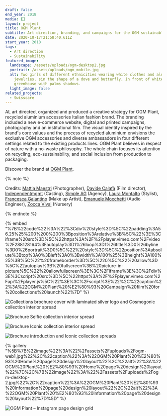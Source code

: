 ```yaml
---
draft: false
end_year: 2018
media: []
layout: project
title: OGM Plant
subtitle: Art direction, branding, and campaigns for the OGM sustainable ecosystems
date: 2020-10-17T21:58:40.611Z
start_year: 2018
tags:
  - Art direction
  - Sustainability
featured_image:
  landscape: /assets/uploads/ogm-desktop2.jpg
  portrait: /assets/uploads/ogm_mobile.jpg
  alt: Two girls of different ethnicities wearing white clothes and aluminium
    jewelries, sin the shape of a dove and butterfly, in front of white
    greenhouse with palms shadows.
  light_image: false
related_projects:
  - Swisscare
---
```

AL art directed, organized and produced a creative strategy for OGM Plant, recycled aluminium accessories Italian fashion brand. The branding included a new e-commerce website, digital and printed campaigns, photography and an institutional film. The visual identity inspired by the brand's core values and the process of recycled aluminium envisions the exclusive OGM accessories and diverse ambassadors in four different settings related to the existing products lines. OGM Plant believes in respect of nature with a no-waste philosophy. The whole chain focuses its attention on recycling, eco-sustainability, and social inclusion from production to packaging.

Discover the brand at [OGM Plant](https://www.instagram.com/ogm_plant/).

{% note %}








Credits: [Mattia Maestri](https://www.instagram.com/mattiamaestriphoto) (Photographer), [Davide Calafà](http://www.davidecalafa.com/) (Film director), [Independentmgmt](https://www.independentmgmt.it/) (Casting), [Simple AG](http://www.simpleag.com/) (Agency), [](http://www.zoccanatalino.com/)[Laura Montalto](https://www.instagram.com/montaltola) (Stylist), [Francesca Galantino](https://francescagalantino.wixsite.com/makeup) (Make up Artist), [Emanuele Mocchetti](https://www.instagram.com/mocce31/?hl=en) (Audio Engineer), [Zocca Vivai](http://www.zoccanatalino.com/) (Nursery)








{% endnote %}

{% embed "%7B%22code%22%3A%22%3Cdiv%20style%3D%5C%22padding%3A56.25%25%200%200%200%3Bposition%3Arelative%3B%5C%22%3E%3Ciframe%20src%3D%5C%22https%3A%2F%2Fplayer.vimeo.com%2Fvideo%2F288128164%3Fautoplay%3D1%26loop%3D1%26title%3D0%26byline%3D0%26portrait%3D0%5C%22%20style%3D%5C%22position%3Aabsolute%3Btop%3A0%3Bleft%3A0%3Bwidth%3A100%25%3Bheight%3A100%25%3B%5C%22%20frameborder%3D%5C%220%5C%22%20allow%3D%5C%22autoplay%3B%20fullscreen%3B%20picture-in-picture%5C%22%20allowfullscreen%3E%3C%2Fiframe%3E%3C%2Fdiv%3E%3Cscript%20src%3D%5C%22https%3A%2F%2Fplayer.vimeo.com%2Fapi%2Fplayer.js%5C%22%3E%3C%2Fscript%3E%22%2C%22caption%22%3A%22OGM%20Plant%20%E2%80%93%20Campaign%20film%20for%20collections%20launch%22%7D" %}

![Collections brochure cover with laminated silver logo and Cosmogonic collection interior spread](/assets/uploads/ogm1.jpg "OGM Plant – Collections brochure cover with laminated silver logo and interior spread")

![Brochure Selfie collection interior spread](/assets/uploads/ogm1jpg.jpeg "OGM Plant – Brochure Selfie collection interior spread")

![Brochure Iconic collection interior spread](/assets/uploads/ogm2.jpg "OGM Plant – Brochure Iconic collection interior spread")

![Brochure introduction and Iconic collection spreads](/assets/uploads/ogm3.jpg "OGM Plant – Brochure introduction and Iconic collection spreads")

{% gallery "%5B%7B%22image%22%3A%22%2Fassets%2Fuploads%2Fogm-web1.jpg%22%2C%22caption%22%3A%22OGM%20Plant%20%E2%80%93%20Home%20page%20design%20layout%22%2C%22alt%22%3A%22OGM%20Plant%20%E2%80%93%20Home%20page%20design%20layout%22%7D%2C%7B%22image%22%3A%22%2Fassets%2Fuploads%2Fogm-desktop-2.jpg%22%2C%22caption%22%3A%22OGM%20Plant%20%E2%80%93%20Information%20page%20design%20layout%22%2C%22alt%22%3A%22OGM%20Plant%20%E2%80%93%20Information%20page%20design%20layout%22%7D%5D" %}

![OGM Plant – Instagram page design grid](/assets/uploads/ogm7.jpg "OGM Plant – Instagram page design grid")